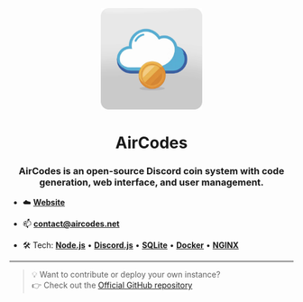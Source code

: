 <p align="center">
  <a href="https://aircodes.net">
  <img src="https://raw.githubusercontent.com/aircodes-net/.github/main/assets/Icon-AirCodes.png" alt="Icon AirCodes" width="180" />
  </a>
</p>

<h1 align="center">AirCodes</h1>
<h3 align="center">AirCodes is an open-source Discord coin system with code generation, web interface, and user management.</h3> 


- ☁️ **[Website](https://aircodes.net)**

- 📫 **contact@aircodes.net**

- 🛠️ Tech:  **[Node.js](https://nodejs.org)** • **[Discord.js](https://discord.js.org)** • **[SQLite](https://www.sqlite.org)** • **[Docker](https://www.docker.com)** • **[NGINX](https://nginx.org)**


---

> 💡 Want to contribute or deploy your own instance?  
> 👉 Check out the [Official GitHub repository](https://github.com/faydonK/AirCodes)
